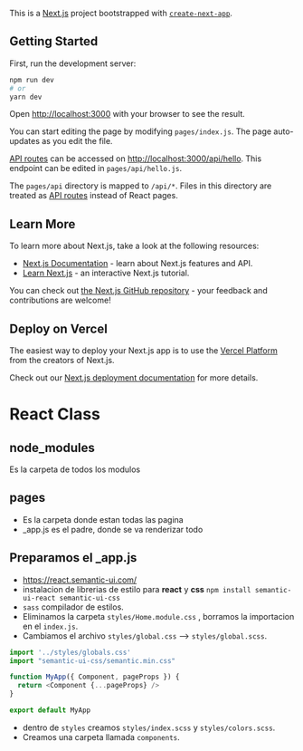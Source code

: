 This is a [Next.js](https://nextjs.org/) project bootstrapped with [`create-next-app`](https://github.com/vercel/next.js/tree/canary/packages/create-next-app).

## Getting Started

First, run the development server:

```bash
npm run dev
# or
yarn dev
```

Open [http://localhost:3000](http://localhost:3000) with your browser to see the result.

You can start editing the page by modifying `pages/index.js`. The page auto-updates as you edit the file.

[API routes](https://nextjs.org/docs/api-routes/introduction) can be accessed on [http://localhost:3000/api/hello](http://localhost:3000/api/hello). This endpoint can be edited in `pages/api/hello.js`.

The `pages/api` directory is mapped to `/api/*`. Files in this directory are treated as [API routes](https://nextjs.org/docs/api-routes/introduction) instead of React pages.

## Learn More

To learn more about Next.js, take a look at the following resources:

- [Next.js Documentation](https://nextjs.org/docs) - learn about Next.js features and API.
- [Learn Next.js](https://nextjs.org/learn) - an interactive Next.js tutorial.

You can check out [the Next.js GitHub repository](https://github.com/vercel/next.js/) - your feedback and contributions are welcome!

## Deploy on Vercel

The easiest way to deploy your Next.js app is to use the [Vercel Platform](https://vercel.com/new?utm_medium=default-template&filter=next.js&utm_source=create-next-app&utm_campaign=create-next-app-readme) from the creators of Next.js.

Check out our [Next.js deployment documentation](https://nextjs.org/docs/deployment) for more details.


# React Class
## node_modules
Es la carpeta de todos los modulos
## pages
- Es la carpeta donde estan todas las pagina
- _app.js es el padre, donde se va renderizar todo

## Preparamos el _app.js
- https://react.semantic-ui.com/
- instalacion de librerias de estilo para **react** y **css**  ````npm install semantic-ui-react semantic-ui-css````
- ````sass```` compilador de estilos.
- Eliminamos la carpeta ````styles/Home.module.css```` , borramos la importacion en el ````index.js````.
- Cambiamos el archivo ````styles/global.css```` --> ````styles/global.scss````.
````js
import '../styles/globals.css'
import "semantic-ui-css/semantic.min.css"

function MyApp({ Component, pageProps }) {
  return <Component {...pageProps} />
}

export default MyApp
````
- dentro de ````styles```` creamos ````styles/index.scss```` y ````styles/colors.scss````.
- Creamos una carpeta llamada ````components````.